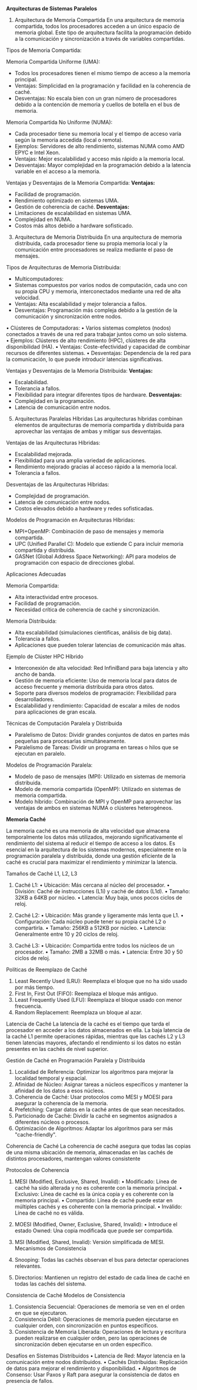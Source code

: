 **Arquitecturas de Sistemas Paralelos**

1. Arquitectura de Memoria Compartida
En una arquitectura de memoria compartida, todos los procesadores acceden a un único espacio de memoria global. Este tipo de arquitectura facilita la programación debido a la comunicación y sincronización a través de variables compartidas.

Tipos de Memoria Compartida:

Memoria Compartida Uniforme (UMA):

- Todos los procesadores tienen el mismo tiempo de acceso a la memoria principal.
- Ventajas: Simplicidad en la programación y facilidad en la coherencia de caché.
- Desventajas: No escala bien con un gran número de procesadores debido a la contención de memoria y cuellos de botella en el bus de memoria.

Memoria Compartida No Uniforme (NUMA):
- Cada procesador tiene su memoria local y el tiempo de acceso varía según la memoria accedida (local o remota).
- Ejemplos: Servidores de alto rendimiento, sistemas NUMA como AMD EPYC e Intel Xeon.
- Ventajas: Mejor escalabilidad y acceso más rápido a la memoria local.
- Desventajas: Mayor complejidad en la programación debido a la latencia variable en el acceso a la memoria.

Ventajas y Desventajas de la Memoria Compartida:
**Ventajas:**
- Facilidad de programación.
- Rendimiento optimizado en sistemas UMA.
- Gestión de coherencia de caché.
**Desventajas:**
- Limitaciones de escalabilidad en sistemas UMA.
- Complejidad en NUMA.
- Costos más altos debido a hardware sofisticado.

3. Arquitectura de Memoria Distribuida
En una arquitectura de memoria distribuida, cada procesador tiene su propia memoria local y la comunicación entre procesadores se realiza mediante el paso de mensajes.

Tipos de Arquitecturas de Memoria Distribuida:

- Multicomputadores:
- Sistemas compuestos por varios nodos de computación, cada uno con su propia CPU y memoria, interconectados mediante una red de alta velocidad.
- Ventajas: Alta escalabilidad y mejor tolerancia a fallos.
- Desventajas: Programación más compleja debido a la gestión de la comunicación y sincronización entre nodos.

•	Clústeres de Computadoras:
•	Varios sistemas completos (nodos) conectados a través de una red para trabajar juntos como un solo sistema.
•	Ejemplos: Clústeres de alto rendimiento (HPC), clústeres de alta disponibilidad (HA).
•	Ventajas: Coste-efectividad y capacidad de combinar recursos de diferentes sistemas.
•	Desventajas: Dependencia de la red para la comunicación, lo que puede introducir latencias significativas.

Ventajas y Desventajas de la Memoria Distribuida:
**Ventajas:**
- Escalabilidad.
- Tolerancia a fallos.
- Flexibilidad para integrar diferentes tipos de hardware.
**Desventajas:**
- Complejidad en la programación.
- Latencia de comunicación entre nodos.

5. Arquitecturas Paralelas Híbridas
Las arquitecturas híbridas combinan elementos de arquitecturas de memoria compartida y distribuida para aprovechar las ventajas de ambas y mitigar sus desventajas.

Ventajas de las Arquitecturas Híbridas:
- Escalabilidad mejorada.
- Flexibilidad para una amplia variedad de aplicaciones.
- Rendimiento mejorado gracias al acceso rápido a la memoria local.
- Tolerancia a fallos.

Desventajas de las Arquitecturas Híbridas:
- Complejidad de programación.
- Latencia de comunicación entre nodos.
- Costos elevados debido a hardware y redes sofisticadas.

Modelos de Programación en Arquitecturas Híbridas:
- MPI+OpenMP: Combinación de paso de mensajes y memoria compartida.
- UPC (Unified Parallel C): Modelo que extiende C para incluir memoria compartida y distribuida.
- GASNet (Global Address Space Networking): API para modelos de programación con espacio de direcciones global.

Aplicaciones Adecuadas

Memoria Compartida:
- Alta interactividad entre procesos.
- Facilidad de programación.
- Necesidad crítica de coherencia de caché y sincronización.
  
Memoria Distribuida:
- Alta escalabilidad (simulaciones científicas, análisis de big data).
- Tolerancia a fallos.
- Aplicaciones que pueden tolerar latencias de comunicación más altas.

Ejemplo de Clúster HPC Híbrido
-	Interconexión de alta velocidad: Red InfiniBand para baja latencia y alto ancho de banda.
-	Gestión de memoria eficiente: Uso de memoria local para datos de acceso frecuente y memoria distribuida para otros datos.
-	Soporte para diversos modelos de programación: Flexibilidad para desarrolladores.
-	Escalabilidad y rendimiento: Capacidad de escalar a miles de nodos para aplicaciones de gran escala.

Técnicas de Computación Paralela y Distribuida
- Paralelismo de Datos: Dividir grandes conjuntos de datos en partes más pequeñas para procesarlas simultáneamente.
- Paralelismo de Tareas: Dividir un programa en tareas o hilos que se ejecutan en paralelo.
  
Modelos de Programación Paralela:
- Modelo de paso de mensajes (MPI): Utilizado en sistemas de memoria distribuida.
- Modelo de memoria compartida (OpenMP): Utilizado en sistemas de memoria compartida.
- Modelo híbrido: Combinación de MPI y OpenMP para aprovechar las ventajas de ambos en sistemas NUMA o clústeres heterogéneos.

**Memoria Caché**

La memoria caché es una memoria de alta velocidad que almacena temporalmente los datos más utilizados, mejorando significativamente el rendimiento del sistema al reducir el tiempo de acceso a los datos. Es esencial en la arquitectura de los sistemas modernos, especialmente en la programación paralela y distribuida, donde una gestión eficiente de la caché es crucial para maximizar el rendimiento y minimizar la latencia.

Tamaños de Caché L1, L2, L3

1.	Caché L1:
•	Ubicación: Más cercana al núcleo del procesador.
•	División: Caché de instrucciones (L1i) y caché de datos (L1d).
•	Tamaño: 32KB a 64KB por núcleo.
•	Latencia: Muy baja, unos pocos ciclos de reloj.

3.	Caché L2:
•	Ubicación: Más grande y ligeramente más lenta que L1.
•	Configuración: Cada núcleo puede tener su propia caché L2 o compartirla.
•	Tamaño: 256KB a 512KB por núcleo.
•	Latencia: Generalmente entre 10 y 20 ciclos de reloj.

5.	Caché L3:
•	Ubicación: Compartida entre todos los núcleos de un procesador.
•	Tamaño: 2MB a 32MB o más.
•	Latencia: Entre 30 y 50 ciclos de reloj.

Políticas de Reemplazo de Caché
1.	Least Recently Used (LRU): Reemplaza el bloque que no ha sido usado por más tiempo.
2.	First In, First Out (FIFO): Reemplaza el bloque más antiguo.
3.	Least Frequently Used (LFU): Reemplaza el bloque usado con menor frecuencia.
4.	Random Replacement: Reemplaza un bloque al azar.
   
Latencia de Caché
La latencia de la caché es el tiempo que tarda el procesador en acceder a los datos almacenados en ella. La baja latencia de la caché L1 permite operaciones rápidas, mientras que las cachés L2 y L3 tienen latencias mayores, afectando el rendimiento si los datos no están presentes en las cachés de nivel superior.

Gestión de Caché en Programación Paralela y Distribuida
1.	Localidad de Referencia: Optimizar los algoritmos para mejorar la localidad temporal y espacial.
2.	Afinidad de Núcleo: Asignar tareas a núcleos específicos y mantener la afinidad de los datos a esos núcleos.
3.	Coherencia de Caché: Usar protocolos como MESI y MOESI para asegurar la coherencia de la memoria.
4.	Prefetching: Cargar datos en la caché antes de que sean necesitados.
5.	Particionado de Caché: Dividir la caché en segmentos asignados a diferentes núcleos o procesos.
6.	Optimización de Algoritmos: Adaptar los algoritmos para ser más "cache-friendly".
   
Coherencia de Caché
La coherencia de caché asegura que todas las copias de una misma ubicación de memoria, almacenadas en las cachés de distintos procesadores, mantengan valores consistente

Protocolos de Coherencia

1.	MESI (Modified, Exclusive, Shared, Invalid):
•	Modificado: Línea de caché ha sido alterada y no es coherente con la memoria principal.
•	Exclusivo: Línea de caché es la única copia y es coherente con la memoria principal.
•	Compartido: Línea de caché puede estar en múltiples cachés y es coherente con la memoria principal.
•	Inválido: Línea de caché no es válida.

3.	MOESI (Modified, Owner, Exclusive, Shared, Invalid):
•	Introduce el estado Owned: Una copia modificada que puede ser compartida.

5.	MSI (Modified, Shared, Invalid): Versión simplificada de MESI.
Mecanismos de Consistencia
1.	Snooping: Todas las cachés observan el bus para detectar operaciones relevantes.
2.	Directorios: Mantienen un registro del estado de cada línea de caché en todas las cachés del sistema.
   
Consistencia de Caché
Modelos de Consistencia
1.	Consistencia Secuencial: Operaciones de memoria se ven en el orden en que se ejecutaron.
2.	Consistencia Débil: Operaciones de memoria pueden ejecutarse en cualquier orden, con sincronización en puntos específicos.
3.	Consistencia de Memoria Liberada: Operaciones de lectura y escritura pueden realizarse en cualquier orden, pero las operaciones de sincronización deben ejecutarse en un orden específico.
   
Desafíos en Sistemas Distribuidos
•	Latencia de Red: Mayor latencia en la comunicación entre nodos distribuidos.
•	Cachés Distribuidas: Replicación de datos para mejorar el rendimiento y disponibilidad.
•	Algoritmos de Consenso: Usar Paxos y Raft para asegurar la consistencia de datos en presencia de fallos.

